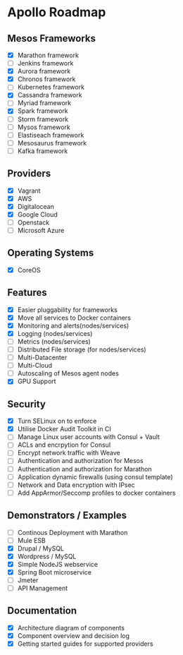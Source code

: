 Apollo Roadmap
==============

Mesos Frameworks
--------
- [x] Marathon framework
- [ ] Jenkins framework
- [x] Aurora framework
- [x] Chronos framework
- [ ] Kubernetes framework
- [x] Cassandra framework
- [ ] Myriad framework
- [x] Spark framework
- [ ] Storm framework
- [ ] Mysos framework
- [ ] Elastiseach framework
- [ ] Mesosaurus framework
- [ ] Kafka framework

Providers
---------
- [x] Vagrant
- [x] AWS
- [x] Digitalocean
- [x] Google Cloud
- [ ] Openstack
- [ ] Microsoft Azure

Operating Systems
-----------------
- [x] CoreOS

Features
--------
- [x] Easier pluggability for frameworks
- [x] Move all services to Docker containers
- [x] Monitoring and alerts(nodes/services)
- [x] Logging (nodes/services)
- [ ] Metrics (nodes/services)
- [ ] Distributed File storage (for nodes/services)
- [ ] Multi-Datacenter
- [ ] Multi-Cloud
- [ ] Autoscaling of Mesos agent nodes
- [x] GPU Support

Security
--------
- [x] Turn SELinux on to enforce
- [x] Utilise Docker Audit Toolkit in CI
- [ ] Manage Linux user accounts with Consul + Vault
- [ ] ACLs and encrpytion for Consul
- [ ] Encrypt network traffic with Weave
- [ ] Authentication and authorization for Mesos
- [ ] Authentication and authorization for Marathon
- [ ] Application dynamic firewalls (using consul template)
- [ ] Network and Data encryption with IPsec
- [ ] Add AppArmor/Seccomp profiles to docker containers

Demonstrators / Examples
------------------------
- [ ] Continous Deployment with Marathon
- [ ] Mule ESB
- [x] Drupal / MySQL
- [x] Wordpress / MySQL
- [x] Simple NodeJS webservice
- [x] Spring Boot microservice
- [ ] Jmeter
- [ ] API Management

Documentation
-------------
- [x] Architecture diagram of components
- [x] Component overview and decision log
- [x] Getting started guides for supported providers
